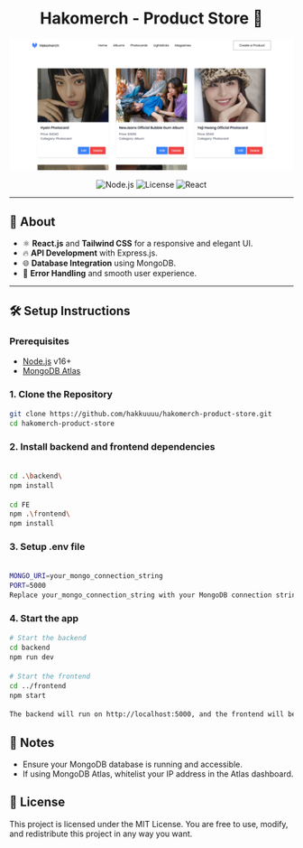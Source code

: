 <h1 align="center">Hakomerch - Product Store 🚀</h1>

![Demo App](/frontend/public/demo.png)

<p align="center">
  <img src="https://img.shields.io/badge/Node.js-v16.0.0-green" alt="Node.js">
  <img src="https://img.shields.io/badge/License-MIT-blue" alt="License">
  <img src="https://img.shields.io/badge/React-v18.2.0-blue" alt="React">
</p>

---

## 🌟 About

- ⚛️ **React.js** and **Tailwind CSS** for a responsive and elegant UI.
- 🔥 **API Development** with Express.js.
- 🌐 **Database Integration** using MongoDB.
- 🐞 **Error Handling** and smooth user experience.

---

## 🛠️ **Setup Instructions**

### Prerequisites

- [Node.js](https://nodejs.org/) v16+
- [MongoDB Atlas](https://www.mongodb.com/cloud/atlas)

### **1. Clone the Repository**

```bash
git clone https://github.com/hakkuuuu/hakomerch-product-store.git
cd hakomerch-product-store
```

### **2. Install backend and frontend dependencies**

```bash

cd .\backend\
npm install

cd FE
npm .\frontend\
npm install
```

### **3. Setup .env file**

```bash

MONGO_URI=your_mongo_connection_string
PORT=5000
Replace your_mongo_connection_string with your MongoDB connection string (e.g., from MongoDB Atlas).

```

### **4. Start the app**

```bash
# Start the backend
cd backend
npm run dev

# Start the frontend
cd ../frontend
npm start

The backend will run on http://localhost:5000, and the frontend will be available at http://localhost:5173.
```
## 🔧 Notes
- Ensure your MongoDB database is running and accessible.
- If using MongoDB Atlas, whitelist your IP address in the Atlas dashboard.

## 📝 License
This project is licensed under the MIT License. You are free to use, modify, and redistribute this project in any way you want.